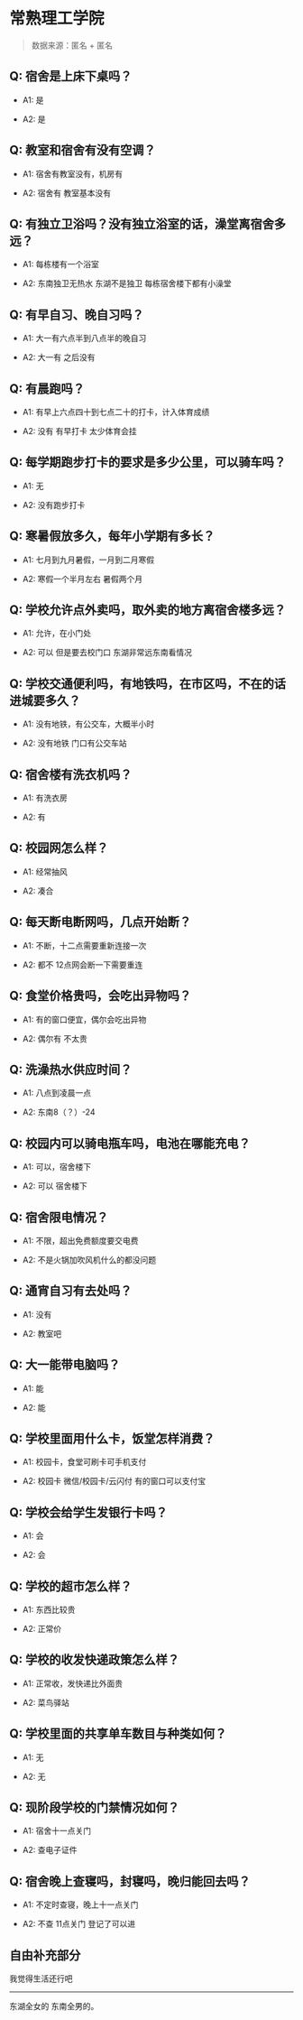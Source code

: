 # 常熟理工学院

> 数据来源：匿名 + 匿名

## Q: 宿舍是上床下桌吗？

- A1: 是

- A2: 是

## Q: 教室和宿舍有没有空调？

- A1: 宿舍有教室没有，机房有

- A2: 宿舍有 教室基本没有

## Q: 有独立卫浴吗？没有独立浴室的话，澡堂离宿舍多远？

- A1: 每栋楼有一个浴室

- A2: 东南独卫无热水 东湖不是独卫 每栋宿舍楼下都有小澡堂

## Q: 有早自习、晚自习吗？

- A1: 大一有六点半到八点半的晚自习

- A2: 大一有 之后没有

## Q: 有晨跑吗？

- A1: 有早上六点四十到七点二十的打卡，计入体育成绩

- A2: 没有 有早打卡 太少体育会挂

## Q: 每学期跑步打卡的要求是多少公里，可以骑车吗？

- A1: 无

- A2: 没有跑步打卡

## Q: 寒暑假放多久，每年小学期有多长？

- A1: 七月到九月暑假，一月到二月寒假

- A2: 寒假一个半月左右 暑假两个月

## Q: 学校允许点外卖吗，取外卖的地方离宿舍楼多远？

- A1: 允许，在小门处

- A2: 可以 但是要去校门口 东湖非常远东南看情况

## Q: 学校交通便利吗，有地铁吗，在市区吗，不在的话进城要多久？

- A1: 没有地铁，有公交车，大概半小时

- A2: 没有地铁 门口有公交车站

## Q: 宿舍楼有洗衣机吗？

- A1: 有洗衣房

- A2: 有

## Q: 校园网怎么样？

- A1: 经常抽风

- A2: 凑合

## Q: 每天断电断网吗，几点开始断？

- A1: 不断，十二点需要重新连接一次

- A2: 都不 12点网会断一下需要重连

## Q: 食堂价格贵吗，会吃出异物吗？

- A1: 有的窗口便宜，偶尔会吃出异物

- A2: 偶尔有 不太贵

## Q: 洗澡热水供应时间？

- A1: 八点到凌晨一点

- A2: 东南8（？）-24

## Q: 校园内可以骑电瓶车吗，电池在哪能充电？

- A1: 可以，宿舍楼下

- A2: 可以 宿舍楼下

## Q: 宿舍限电情况？

- A1: 不限，超出免费额度要交电费

- A2: 不是火锅加吹风机什么的都没问题

## Q: 通宵自习有去处吗？

- A1: 没有

- A2: 教室吧

## Q: 大一能带电脑吗？

- A1: 能

- A2: 能

## Q: 学校里面用什么卡，饭堂怎样消费？

- A1: 校园卡，食堂可刷卡可手机支付

- A2: 校园卡 微信/校园卡/云闪付 有的窗口可以支付宝

## Q: 学校会给学生发银行卡吗？

- A1: 会

- A2: 会

## Q: 学校的超市怎么样？

- A1: 东西比较贵

- A2: 正常价

## Q: 学校的收发快递政策怎么样？

- A1: 正常收，发快递比外面贵

- A2: 菜鸟驿站

## Q: 学校里面的共享单车数目与种类如何？

- A1: 无

- A2: 无

## Q: 现阶段学校的门禁情况如何？

- A1: 宿舍十一点关门

- A2: 查电子证件

## Q: 宿舍晚上查寝吗，封寝吗，晚归能回去吗？

- A1: 不定时查寝，晚上十一点关门

- A2: 不查 11点关门 登记了可以进

## 自由补充部分

我觉得生活还行吧

***

东湖全女的 东南全男的。